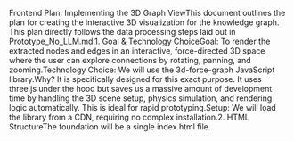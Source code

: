 Frontend Plan: Implementing the 3D Graph ViewThis document outlines the plan for creating the interactive 3D visualization for the knowledge graph. This plan directly follows the data processing steps laid out in Prototype_No_LLM.md.1. Goal & Technology ChoiceGoal: To render the extracted nodes and edges in an interactive, force-directed 3D space where the user can explore connections by rotating, panning, and zooming.Technology Choice: We will use the 3d-force-graph JavaScript library.Why? It is specifically designed for this exact purpose. It uses three.js under the hood but saves us a massive amount of development time by handling the 3D scene setup, physics simulation, and rendering logic automatically. This is ideal for rapid prototyping.Setup: We will load the library from a CDN, requiring no complex installation.2. HTML StructureThe foundation will be a single index.html file.<!DOCTYPE html>

<html lang="en">
<head>
    <meta charset="UTF-8">
    <meta name="viewport" content="width=device-width, initial-scale=1.0">
    <title>Personalized Knowledge Graph</title>
    <style>
        body { margin: 0; }
        #graph-container {
            width: 100vw;
            height: 100vh;
        }
    </style>
</head>
<body>
    <!-- Container for the 3D graph -->
    <div id="graph-container"></div>

    <!-- Library Scripts -->
    <!-- We use the Kapsul library architecture which 3d-force-graph is built on -->
    <script src="//[unpkg.com/three](https://unpkg.com/three)"></script>
    <script src="//[unpkg.com/3d-force-graph](https://unpkg.com/3d-force-graph)"></script>

    <!-- Our Application Logic -->
    <script src="app.js"></script> <!-- We will place our logic in a separate file for clarity -->

</body>
</html>
Note: While the plan is to have logic in app.js, for the single-file prototype, we can place this logic inside <script> tags in the HTML file itself.3. Data TransformationThe 3d-force-graph library expects the data in a slightly different format than what we defined in the previous plan. We will need a simple transformation step.Our Nodes Array ({id: 1, label: 'React'}) is mostly compatible.Our Edges Array ({from: 1, to: 2}) needs to be transformed into {source: 1, target: 2}.<!-- end list -->// Example Transformation
const originalEdges = [{from: 1, to: 2}, {from: 1, to: 3}];

const transformedEdges = originalEdges.map(edge => ({
source: edge.from,
target: edge.to
})); 4. JavaScript Implementation StepsThis logic will be implemented after the node and edge extraction functions from Prototype_No_LLM.md have run.Get DOM Element: Get a reference to the <div id="graph-container">.Instantiate Graph: Create an instance of the 3d-force-graph.const graphContainer = document.getElementById('graph-container');
const myGraph = ForceGraph3D();
Configure and Load Data:Chain configuration methods to the instance to tell it how to render the data.Pass the transformed nodes and edges to the .graphData() method.<!-- end list -->// Assume `nodes` and `transformedEdges` are available from previous steps
myGraph(graphContainer)
.graphData({ nodes: nodes, links: transformedEdges })
.nodeLabel('label') // Show the 'label' property on hover
.nodeAutoColorBy('label'); // Automatically color nodes based on their label
Add Interactivity (Click Events):Implement a onNodeClick event handler. For the prototype, this can simply log the node's data. Later, this will trigger the sidebar to show details or call the LLM.<!-- end list -->myGraph.onNodeClick(node => {
// This is where we will add logic to display more info
console.log('Clicked on node:', node);

    // Center camera on the clicked node
    const distance = 40;
    const distRatio = 1 + distance/Math.hypot(node.x, node.y, node.z);
    myGraph.cameraPosition(
        { x: node.x * distRatio, y: node.y * distRatio, z: node.z * distRatio }, // new position
        node, // lookAt ({ x, y, z })
        3000  // ms transition duration
    );

});
Adjust Physics/Forces (Optional):The library allows you to adjust the forces to control how the graph looks and behaves. We can add controls for this later.<!-- end list -->// Example: Make links longer and less rigid
myGraph.d3Force('link').distance(link => 30);
myGraph.d3Force('charge').strength(-120);
Add Interactivity & Persistent Labels (Advanced):To create persistent labels that are always visible, we must use .nodeThreeObject(). This overrides the default node rendering, so we need to create the sphere and the text label manually.The onNodeClick event handler can still be used to zoom in or perform other actions.myGraph.onNodeClick(node => {
// Center camera on the clicked node
const distance = 40;
const distRatio = 1 + distance/Math.hypot(node.x, node.y, node.z);
myGraph.cameraPosition(
{ x: node.x _ distRatio, y: node.y _ distRatio, z: node.z \* distRatio }, // new position
node, // lookAt ({ x, y, z })
3000 // ms transition duration
);
})
.nodeThreeObject(node => {
// Create a container group for our node and label
const group = new THREE.Group();

     // Create the node sphere
     const geometry = new THREE.SphereGeometry(2); // Adjust size as needed
     const material = new THREE.MeshLambertMaterial({
         color: node.color || 'blue',
         transparent: true,
         opacity: 0.8
     });
     const sphere = new THREE.Mesh(geometry, material);
     group.add(sphere);

     // Create the text label
     const text = node.label;
     if (text) {
         const canvas = document.createElement('canvas');
         const context = canvas.getContext('2d');
         context.font = 'Bold 10px Arial';
         const textWidth = context.measureText(text).width;
         canvas.width = textWidth;
         canvas.height = 12; // Font size + padding

         context.font = 'Bold 10px Arial';
         context.fillStyle = 'rgba(255, 255, 255, 0.95)';
         context.fillText(text, 0, 10);

         const texture = new THREE.CanvasTexture(canvas);
         const spriteMaterial = new THREE.SpriteMaterial({ map: texture });
         const sprite = new THREE.Sprite(spriteMaterial);

         // Position the sprite to the side of the sphere
         sprite.scale.set(canvas.width/2, canvas.height/2, 1.0);
         sprite.position.set(5, 0, 0); // Adjust position relative to the sphere

         group.add(sprite);
     }

     return group;

});
Adjust Physics/Forces (Optional):
